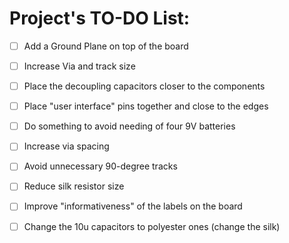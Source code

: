 # Project's TO-DO List:

- [ ] Add a Ground Plane on top of the board

- [ ] Increase Via and track size

- [ ] Place the decoupling capacitors closer to the components

- [ ] Place "user interface" pins together and close to the edges

- [ ] Do something to avoid needing of four 9V batteries

- [ ] Increase via spacing

- [ ] Avoid unnecessary 90-degree tracks

- [ ] Reduce silk resistor size

- [ ] Improve "informativeness" of the labels on the board

- [ ] Change the 10u capacitors to polyester ones (change the silk)
